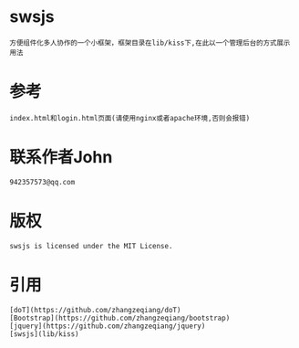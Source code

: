 # swsjs
    
    方便组件化多人协作的一个小框架，框架目录在lib/kiss下,在此以一个管理后台的方式展示用法

# 参考
    
    index.html和login.html页面(请使用nginx或者apache环境,否则会报错)

# 联系作者John

    942357573@qq.com

# 版权

    swsjs is licensed under the MIT License.

# 引用
    
    [doT](https://github.com/zhangzeqiang/doT)
    [Bootstrap](https://github.com/zhangzeqiang/bootstrap)
    [jquery](https://github.com/zhangzeqiang/jquery)
    [swsjs](lib/kiss)
